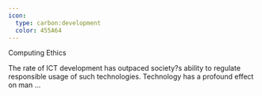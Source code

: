 ```yaml
---
icon:
  type: carbon:development
  color: 455A64
---
```

Computing Ethics

The rate of ICT development has outpaced society?s ability to regulate responsible usage of such technologies. Technology has a profound effect on man ... 
